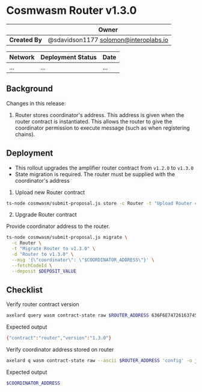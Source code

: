 # Cosmwasm Router v1.3.0

|                | **Owner**                             |
| -------------- | ------------------------------------- |
| **Created By** | @sdavidson1177 <solomon@interoplabs.io>         |

| **Network**          | **Deployment Status** | **Date**   |
| -------------------- | --------------------- | ---------- |
| ...| ...             | ... |



<!-- [Release]() -->

## Background

Changes in this release:

1. Router stores coordinator's address. This address is given when the router contract is instantiated. This allows the router to give the coordinator permission to execute message (such as when registering chains).

## Deployment

- This rollout upgrades the amplifier router contract from `v1.2.0` to `v1.3.0`
- State migration is required. The router must be supplied with the coordinator's address

1. Upload new Router contract

```bash
ts-node cosmwasm/submit-proposal.js store -c Router -t "Upload Router contract v1.3.0" -d "Upload Router contract v1.3.0" --version 1.3.0
```

2. Upgrade Router contract

Provide coordinator address to the router.

```bash
ts-node cosmwasm/submit-proposal.js migrate \
  -c Router \
  -t "Migrate Router to v1.3.0" \
  -d "Router to v1.3.0" \
  --msg '{\"coordinator\": \"$COORDINATOR_ADDRESS\"}' \
  --fetchCodeId \
  --deposit $DEPOSIT_VALUE
```

## Checklist

Verify router contract version

```bash
axelard query wasm contract-state raw $ROUTER_ADDRESS 636F6E74726163745F696E666F -o json | jq -r '.data' | base64 -d
```
Expected output

```bash
{"contract":"router","version":"1.3.0"}
```

Verify coordinator address stored on router

```bash
axelard q wasm contract-state raw --ascii $ROUTER_ADDRESS 'config' -o json | jq -r '.data' | base64 -d | jq -r '.coordinator'
```

Expected output

```bash
$COORDINATOR_ADDRESS
```

